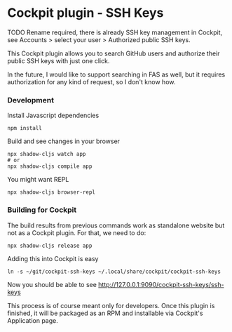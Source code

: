 # Cockpit plugin - SSH Keys

TODO Rename required, there is already SSH key management in Cockpit,
see Accounts > select your user > Authorized public SSH keys.

This Cockpit plugin allows you to search GitHub users and authorize
their public SSH keys with just one click.

In the future, I would like to support searching in FAS as well, but
it requires authorization for any kind of request, so I don't know how.


### Development

Install Javascript dependencies

```
npm install
```

Build and see changes in your browser

```
npx shadow-cljs watch app
# or
npx shadow-cljs compile app
```

You might want REPL

```
npx shadow-cljs browser-repl
```

### Building for Cockpit

The build results from previous commands work as standalone website
but not as a Cockpit plugin. For that, we need to do:

```
npx shadow-cljs release app
```

Adding this into Cockpit is easy

```
ln -s ~/git/cockpit-ssh-keys ~/.local/share/cockpit/cockpit-ssh-keys
```

Now you should be able to see http://127.0.0.1:9090/cockpit-ssh-keys/ssh-keys

This process is of course meant only for developers. Once this plugin
is finished, it will be packaged as an RPM and installable via
Cockpit's Application page.
